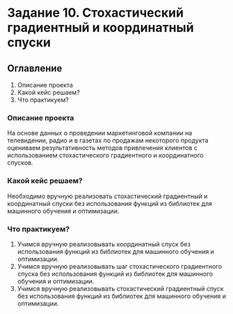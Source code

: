 # Задание 10. Стохастический градиентный и координатный спуски

## Оглавление  
1. Описание проекта
2. Какой кейс решаем?
3. Что практикуем?

### Описание проекта    
На основе данных о проведении маркетинговой компании на телевидении, радио и в газетах по продажам некоторого продукта оцениваем результативность методов привлечения клиентов с использованием стохастического градиентного и координатного спусков.

### Какой кейс решаем?    
Необходимо вручную реализовать стохастический градиентный и координатный спуски без использования функций из библиотек для машинного обучения и оптимизации.

### Что практикуем?
1. Учимся вручную реализовывать координатный спуск без использования функций из библиотек для машинного обучения и оптимизации.
2. Учимся вручную реализовывать шаг стохастического градиентного спуска без использования функций из библиотек для машинного обучения и оптимизации.
3. Учимся вручную реализовывать стохастический градиентный спуск без использования функций из библиотек для машинного обучения и оптимизации.
